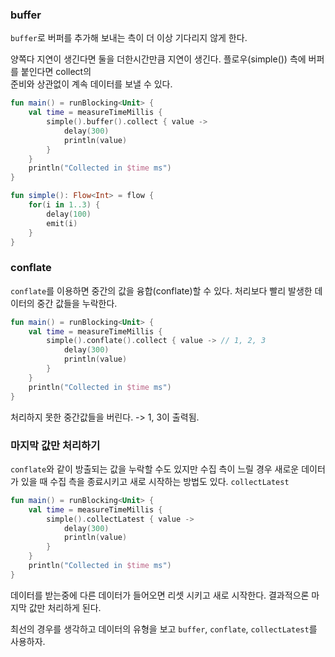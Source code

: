 ### buffer

`buffer`로 버퍼를 추가해 보내는 측이 더 이상 기다리지 않게 한다.<br>

양쪽다 지연이 생긴다면 둘을 더한시간만큼 지연이 생긴다. 플로우(simple()) 측에 버퍼를 붙인다면 collect의<br>
준비와 상관없이 계속 데이터를 보낼 수 있다.

~~~kotlin
fun main() = runBlocking<Unit> {
    val time = measureTimeMillis {
        simple().buffer().collect { value ->
            delay(300)
            println(value)
        }
    }
    println("Collected in $time ms")
}

fun simple(): Flow<Int> = flow {
    for(i in 1..3) {
        delay(100)
        emit(i)
    }
}
~~~

### conflate
`conflate`를 이용하면 중간의 값을 융합(conflate)할 수 있다. 처리보다 빨리 발생한 데이터의 중간 값들을 누락한다.

~~~kotlin
fun main() = runBlocking<Unit> {
    val time = measureTimeMillis {
        simple().conflate().collect { value -> // 1, 2, 3
            delay(300)
            println(value)
        }
    }
    println("Collected in $time ms")
}
~~~

처리하지 못한 중간값들을 버린다. -> 1, 3이 출력됨.


### 마지막 값만 처리하기
`conflate`와 같이 방출되는 값을 누락할 수도 있지만 수집 측이 느릴 경우 새로운 데이터가 있을 때 수집 측을 종료시키고 새로 시작하는 방법도 있다. `collectLatest`

~~~kotlin
fun main() = runBlocking<Unit> {
    val time = measureTimeMillis {
        simple().collectLatest { value ->
            delay(300)
            println(value)
        }
    }
    println("Collected in $time ms")
}
~~~
데이터를 받는중에 다른 데이터가 들어오면 리셋 시키고 새로 시작한다. 결과적으론 마지막 값만 처리하게 된다.<br>

최선의 경우를 생각하고 데이터의 유형을 보고 `buffer`, `conflate`, `collectLatest`를 사용하자.
